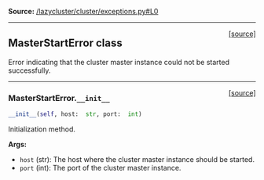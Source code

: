 
**Source:** [/lazycluster/cluster/exceptions.py#L0](/lazycluster/cluster/exceptions.py#L0)


-------------------
<span style="float:right;">[[source]](/lazycluster/cluster/exceptions.py#L11)</span>

## MasterStartError class

Error indicating that the cluster master instance could not be started successfully. 

-------------------
<span style="float:right;">[[source]](/lazycluster/cluster/exceptions.py#L14)</span>

### MasterStartError.`__init__`

```python
__init__(self, host:  str, port:  int)
```

Initialization method.

**Args:**

 - `host` (str):  The host where the cluster master instance should be started.
 - `port` (int):  The port of the cluster master instance.




